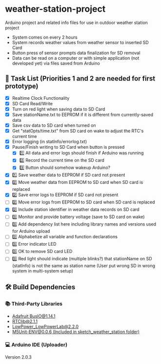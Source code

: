 # weather-station-project

Arduino project and related info files for use in outdoor weather station
project

* System comes on every 2 hours
* System records weather values from weather sensor to inserted SD Card
* Button press of sensor prompts data finalization for SD removal
* Data can be read on a computer or with simple application (not developed
yet) via files saved from Arduino

## 📜 Task List (Priorities 1 and 2 are needed for first prototype)

* [x] Realtime Clock Functionality
* [x] SD Card Read/Write
* [x] Turn on red light when saving data to SD Card
* [x] Save stationName.txt to EEPROM if it is different from currently-saved
data
* [x] Save csv data to SD card when turned on
* [x] Get "statOpts/time.txt" from SD card on wake to adjust the RTC's current
time
* [x] Error logging (in statInfo/errorlog.txt)
* [X] Pause/Finish writing to SD Card when button is pressed
  * [X] :one: All data and error logs should finish if Arduino was running
  * [X] :two: Record the current time on the SD card
  * [X] :three: Button should somehow wakeup Arduino?
* [X] :one: Save weather data to EEPROM if SD card not present
* [X] :two: Move weather data from EEPROM to SD card when SD card is replaced
* [X] :two: Save error logs to EEPROM if SD card not present
* [ ] :two: Move error logs from EEPROM to SD card when SD card is replaced
* [X] :two: Include station identifier in weather data records on SD card
* [ ] :three: Monitor and provide battery voltage (save to SD card on wake)
* [ ] :three: Add dependency list here including library names and
versions used for Arduino upload
* [ ] :three: Alphabetize all variable and function declarations
* [ ] :three: Error indicator LED
* [ ] :three: OK to remove SD card LED
* [ ] :three: Red light should indicate (multiple blinks?) that stationName on
SD (statInfo) is not the same as station name (User put wrong SD in wrong system
in multi-system setup)

## 🛠 Build Dependencies

### 📚 Third-Party Libraries

<!-- [SD@1.2.4](https://www.arduino.cc/reference/en/libraries/sd/) -->
* [Adafruit BusIO@1.14.1](https://github.com/adafruit/Adafruit_BusIO)
* [RTClib@2.1.1](https://github.com/adafruit/RTClib)
* [LowPower_LowPowerLab@2.2.0](https://github.com/LowPowerLab/LowPower)
* [M5Unit-ENV@0.0.6 (Included in sketch_weather_station folder)](https://github.com/m5stack/M5Unit-ENV/releases/tag/0.0.6)

### 💻 Arduino IDE (Uploader)

Version 2.0.3
